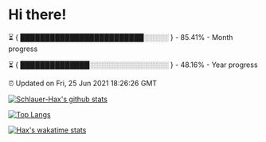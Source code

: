 # Hi there!

⏳ { █████████████████████████░░░░░ } - 85.41% - Month progress

⏳ { ██████████████░░░░░░░░░░░░░░░░ } - 48.16% - Year progress

⏰ Updated on Fri, 25 Jun 2021 18:26:26 GMT


[![Schlauer-Hax's github stats](https://github-readme-stats.vercel.app/api?username=Schlauer-Hax&show_icons=true&theme=dark&count_private=true)](https://github.com/Schlauer-Hax)


[![Top Langs](https://github-readme-stats.vercel.app/api/top-langs/?username=Schlauer-Hax&layout=compact&theme=dark)](https://github.com/Schlauer-Hax?tab=repositories)


[![Hax's wakatime stats](https://github-readme-stats.vercel.app/api/wakatime?username=Hax&theme=dark)](https://wakatime.com/@Hax)

